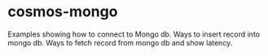 # cosmos-mongo
Examples showing how to connect to Mongo db.
Ways to insert record into mongo db.
Ways to fetch record from mongo db and show latency.